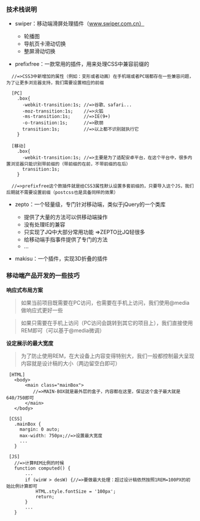 ### 技术栈说明
- swiper：移动端滑屏处理插件（www.swiper.com.cn）
    + 轮播图
    + 导航页卡滑动切换
    + 整屏滑动切换

- prefixfree：一款常用的插件，用来处理CSS中兼容前缀的
```
  //=>CSS3中新增加的属性（例如：变形或者动画）在手机端或者PC端都存在一些兼容问题，为了让更多浏览器支持，我们需要设置相应的前缀

  [PC]
    .box{
      -webkit-transition:1s; //=>谷歌、safari...
      -moz-transition:1s;    //=>火狐
      -ms-transition:1s;     //=>IE(9+)
      -o-transition:1s;      //=>欧朋
      transition:1s;         //=>以上都不识别就执行它
    }

  [移动]
    .box{
      -webkit-transition:1s; //=>主要是为了适配安卓平台，在这个平台中，很多内置浏览器只能识别带前缀的（带前缀的在前，不带前缀的在后）
      transition:1s;
    }

  //=>prefixfree这个款插件就是给CSS3属性默认设置多套前缀的，只要导入这个JS，我们后期就不需要设置前缀（postcss也是具备同样的效果）
```

- zepto：一个轻量级，专门针对移动端，类似于jQuery的一个类库
    + 提供了大量的方法可以供移动端操作
    + 没有处理IE的兼容
    + 只实现了JQ中大部分常用功能  =>ZEPTO比JQ轻很多
    + 给移动端手指事件提供了专门的方法
    + ...

- makisu：一个插件，实现3D折叠的插件



### 移动端产品开发的一些技巧

**响应式布局方案**
> 如果当前项目既需要在PC访问，也需要在手机上访问，我们使用@media做响应式更好一些

> 如果只需要在手机上访问（PC访问会跳转到其它的项目上），我们直接使用REM即可（可以基于@media微调）

**设定展示的最大宽度**
> 为了防止使用REM，在大设备上内容变得特别大，我们一般都控制最大呈现内容就是设计稿的大小（两边留空白即可）
```
 [HTML]
   <body>
       <main class="mainBox">
          //=>MAIN-BOX就是最外层的盒子，内容都在这里，保证这个盒子最大就是640/750即可
       </main>
   </body>

 [CSS]
   .mainBox {
     margin: 0 auto;
     max-width: 750px;//=>设置最大宽度
     ...
   }

 [JS]
   //=>计算REM比例的时候
   function computed() {
       ...
       if (winW > desW) {//=>要做最大处理：超过设计稿依然按照1REM=100PX的初始比例计算即可
           HTML.style.fontSize = '100px';
           return;
       }
       ...
   }
```








